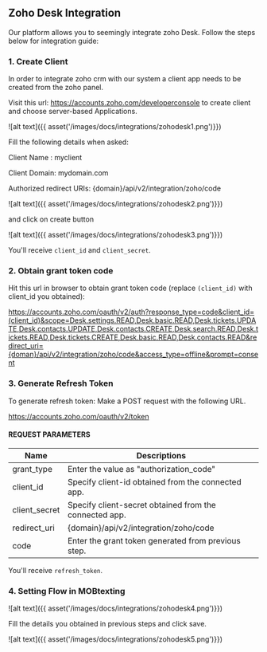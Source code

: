 ## Zoho Desk Integration

Our platform allows you to seemingly integrate zoho Desk.
Follow the steps below for integration guide:

### 1. Create Client

In order to integrate zoho crm with our system a client app needs to be created from the zoho panel.

Visit this url: <https://accounts.zoho.com/developerconsole> to create client and choose server-based Applications.

![alt text]({{ asset('/images/docs/integrations/zohodesk1.png')}})

Fill the following details when asked:

Client Name : myclient

Client Domain: mydomain.com

Authorized redirect URIs: {domain}/api/v2/integration/zoho/code

![alt text]({{ asset('/images/docs/integrations/zohodesk2.png')}})

and click on create button

![alt text]({{ asset('/images/docs/integrations/zohodesk3.png')}})

You'll receive `client_id` and `client_secret`.

### 2. Obtain grant token code

Hit this url in browser to obtain grant token code (replace `(client_id)` with client_id you obtained):

<https://accounts.zoho.com/oauth/v2/auth?response_type=code&client_id=(client_id)&scope=Desk.settings.READ,Desk.basic.READ,Desk.tickets.UPDATE,Desk.contacts.UPDATE,Desk.contacts.CREATE,Desk.search.READ,Desk.tickets.READ,Desk.tickets.CREATE,Desk.basic.READ,Desk.contacts.READ&redirect_uri={doman}/api/v2/integration/zoho/code&access_type=offline&prompt=consent>

### 3. Generate Refresh Token

To generate refresh token:
Make a POST request with the following URL.

https://accounts.zoho.com/oauth/v2/token

#### REQUEST PARAMETERS

| Name          | Descriptions                                           |
| ------------- | ------------------------------------------------------ |
| grant_type    | Enter the value as "authorization_code"                |
| client_id     | Specify client-id obtained from the connected app.     |
| client_secret | Specify client-secret obtained from the connected app. |
| redirect_uri  | {domain}/api/v2/integration/zoho/code                  |
| code          | Enter the grant token generated from previous step.    |

You'll receive `refresh_token`.

### 4. Setting Flow in MOBtexting

![alt text]({{ asset('/images/docs/integrations/zohodesk4.png')}})

Fill the details you obtained in previous steps and click save.

![alt text]({{ asset('/images/docs/integrations/zohodesk5.png')}})
